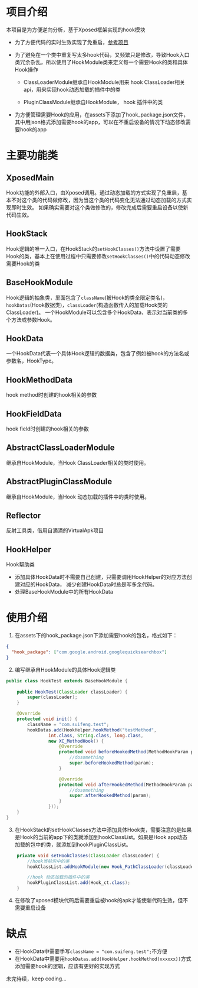 # 项目介绍
本项目是为方便逆向分析，基于Xposed框架实现的hook模块

- 为了方便代码的实时生效实现了免重启，[参考项目](https://github.com/shuihuadx/XposedHook)
- 为了避免在一个类中重复写太多hook代码，又频繁只是修改，导致Hook入口类冗余杂乱，所以使用了HookModule类来定义每一个需要Hook的类和具体Hook操作

    - ClassLoaderModule继承自HookModule用来 hook ClassLoader相关api，用来实现hook动态加载的插件中的类

    - PluginClassModule继承自HookModule， hook 插件中的类
    
- 为方便管理需要Hook的应用，在assets下添加了hook_package.json文件，其中用json格式添加需要hook的app，可以在不重启设备的情况下动态修改需要hook的app

# 主要功能类

## XposedMain
Hook功能的外部入口，由Xposed调用。通过动态加载的方式实现了免重启，基本不对这个类的代码做修改，因为当这个类的代码变化无法通过动态加载的方式实现即时生效。
如果确实需要对这个类做修改的，修改完成后需要重启设备以使新代码生效。

## HookStack
Hook逻辑的唯一入口，在HookStack的`setHookClasses()`方法中设置了需要Hook的类，基本上在使用过程中只需要修改`setHookClasses()`中的代码动态修改需要Hook的类

## BaseHookModule
Hook逻辑的抽象类，里面包含了`className`(被Hook的类全限定类名)，`hookDatas`(Hook数据类)，`classLoader`(构造函数传入的加载Hook类的ClassLoader)。
一个HookModule可以包含多个HookData，表示对当前类的多个方法或参数Hook。

## HookData
一个HookData代表一个具体Hook逻辑的数据类，包含了例如被hook的方法名或参数名，HookType。

## HookMethodData
hook method时创建的hook相关的参数

## HookFieldData
hook field时创建的hook相关的参数

## AbstractClassLoaderModule
继承自HookModule，当Hook ClassLoader相关的类时使用。

## AbstractPluginClassModule
继承自HookModule，当Hook 动态加载的插件中的类时使用。

## Reflector
反射工具类，借用自滴滴的VirtualApk项目

## HookHelper
Hook帮助类
- 添加具体HookData时不需要自己创建，只需要调用HookHelper的对应方法创建对应的HookData，
减少创建HookData时总是写多余代码。
- 处理BaseHookModule中的所有HookData


# 使用介绍
1. 在assets下的hook_package.json下添加需要hook的包名，格式如下：
``` json
{
  "hook_package": ["com.google.android.googlequicksearchbox"]
}
```

2. 编写继承自HookModule的具体Hook逻辑类
``` java
public class HookTest extends BaseHookModule {
    
    public HookTest(ClassLoader classLoader) {
        super(classLoader);
    }

    @Override
    protected void init() {
        className = "com.suifeng.test";
        hookDatas.add(HookHelper.hookMethod("testMethod",
                int.class, String.class, long.class,
                new XC_MethodHook() {
                    @Override
                    protected void beforeHookedMethod(MethodHookParam param) throws Throwable {
                        //dosomething
                        super.beforeHookedMethod(param);
                    }

                    @Override
                    protected void afterHookedMethod(MethodHookParam param) throws Throwable {
                        //dosomething
                        super.afterHookedMethod(param);
                    }
                }));
    }
}

```

3. 在HookStack的setHookClasses方法中添加具体Hook类，需要注意的是如果是Hook的当前的app下的类就添加到hookClassList。如果是Hook app动态加载的包中的类，就添加到hookPluginClassList。
``` java
    private void setHookClasses(ClassLoader classLoader) {
        //hook当前包中的类
        hookClassList.addHookModule(new Hook_PathClassLoader(classLoader));

        //hook 动态加载的插件中的类
        hookPluginClassList.add(Hook_ct.class);
    }
```

4. 在修改了xposed模块代码后需要重启被hook的apk才能使新代码生效，但不需要重启设备

# 缺点
- 在HookData中需要手写`className = "com.suifeng.test";`不方便
- 在HookData中需要用`hookDatas.add(HookHelper.hookMethod(xxxxxx))`方式添加需要hook的逻辑，应该有更好的实现方式

未完待续，keep coding...